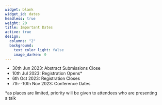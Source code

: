 ```yaml
---
widget: blank
widget_id: dates
headless: true
weight: 20
title: Important Dates
active: true
design:
  columns: "2"
  background:
    text_color_light: false
    image_darken: 0
---
```

* 30th Jun 2023: Abstract Submissions Close
* 10th Jul 2023: Registration Opens*
* 6th Oct 2023: Registration Closes
* 7th--10th Nov 2023: Conference Dates

*as places are limited, priority will be given to attendees who are presenting a talk

